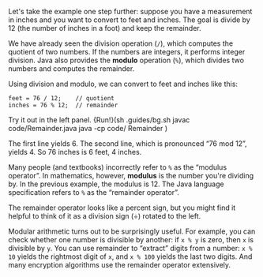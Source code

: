 Let's take the example one step further: suppose you have a measurement in inches and you want to convert to feet and inches.
The goal is divide by 12 (the number of inches in a foot) and keep the remainder.


We have already seen the division operation (`/`), which computes the quotient of two numbers.
If the numbers are integers, it performs integer division.
Java also provides the **modulo** operation (`%`), which divides two numbers and computes the remainder.

Using division and modulo, we can convert to feet and inches like this:

```code
feet = 76 / 12;    // quotient
inches = 76 % 12;  // remainder
```

Try it out in the left panel.
{Run!}(sh .guides/bg.sh javac code/Remainder.java java -cp code/ Remainder )


The first line yields 6.
The second line, which is pronounced “76 mod 12”, yields 4.
So 76 inches is 6 feet, 4 inches.


Many people (and textbooks) incorrectly refer to `%` as the “modulus operator”.
In mathematics, however, **modulus** is the number you're dividing by.
In the previous example, the modulus is 12.
The Java language specification refers to  `%` as the “remainder operator”.

The remainder operator looks like a percent sign, but you might find it helpful to think of it as a division sign ($\div$) rotated to the left.



Modular arithmetic turns out to be surprisingly useful.
For example, you can check whether one number is divisible by another: if `x % y` is zero, then `x` is divisible by `y`.
You can use remainder to “extract” digits from a number: `x % 10` yields the rightmost digit of `x`, and `x % 100` yields the last two digits.
And many encryption algorithms use the remainder operator extensively.